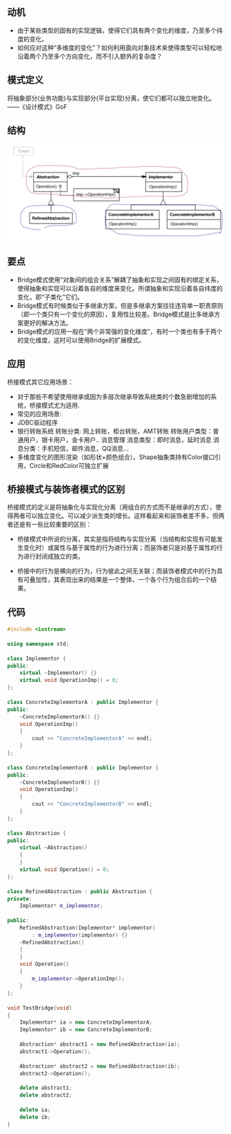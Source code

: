 ## 动机
* 由于某些类型的固有的实现逻辑，使得它们具有两个变化的维度，乃至多个纬度的变化。
* 如何应对这种“多维度的变化”？如何利用面向对象技术来使得类型可以轻松地沿着两个乃至多个方向变化，而不引入额外的复杂度？

## 模式定义
将抽象部分(业务功能)与实现部分(平台实现)分离，使它们都可以独立地变化。——《设计模式》GoF

## 结构

![在这里插入图片描述](./pics/%E6%A1%A5%E6%A8%A1%E5%BC%8F.jpeg)


## 要点
* Bridge模式使用“对象间的组合关系”解耦了抽象和实现之间固有的绑定关系，使得抽象和实现可以沿着各自的维度来变化。所谓抽象和实现沿着各自纬度的变化，即“子类化”它们。
* Bridge模式有时候类似于多继承方案，但是多继承方案往往违背单一职责原则（即一个类只有一个变化的原因），复用性比较差。Bridge模式是比多继承方案更好的解决方法。
* Bridge模式的应用一般在“两个非常强的变化维度”，有时一个类也有多于两个的变化维度，这时可以使用Bridge的扩展模式。

## 应用
桥接模式其它应用场景：
- 对于那些不希望使用继承或因为多层次继承导致系统类的个数急剧增加的系统，桥接模式尤为适用.
- 常见的应用场景:
- JDBC驱动程序
- 银行转账系统
    转账分类: 网上转账，柜台转账，AMT转账
    转账用户类型：普通用户，银卡用户，金卡用户..
    消息管理
    消息类型：即时消息，延时消息
    消息分类：手机短信，邮件消息，QQ消息...
- 多维度变化的图形渲染（如形状+颜色组合）。Shape抽象类持有Color接口引用，Circle和RedColor可独立扩展

## 桥接模式与装饰者模式的区别
桥接模式的定义是将抽象化与实现化分离（用组合的方式而不是继承的方式），使得两者可以独立变化。可以减少派生类的增长。这样看起来和装饰者差不多，但两者还是有一些比较重要的区别：

* 桥接模式中所说的分离，其实是指将结构与实现分离（当结构和实现有可能发生变化时）或属性与基于属性的行为进行分离；而装饰者只是对基于属性的行为进行封闭成独立的类。

* 桥接中的行为是横向的行为，行为彼此之间无关联；而装饰者模式中的行为具有可叠加性，其表现出来的结果是一个整体，一个各个行为组合后的一个结果。

## 代码

```cpp
#include <iostream>

using namespace std;

class Implementor {
public:
    virtual ~Implementor() {}
    virtual void OperationImp() = 0;
};

class ConcreteImplementorA : public Implementor {
public:
    ~ConcreteImplementorA() {}
    void OperationImp()
    {
        cout << "ConcreteImplementorA" << endl;
    }
};

class ConcreteImplementorB : public Implementor {
public:
    ~ConcreteImplementorB() {}
    void OperationImp()
    {
        cout << "ConcreteImplementorB" << endl;
    }
};

class Abstraction {
public:
    virtual ~Abstraction()
    {
    }
    virtual void Operation() = 0;
};

class RefinedAbstraction : public Abstraction {
private:
    Implementor* m_implementor;

public:
    RefinedAbstraction(Implementor* implementor)
        : m_implementor(implementor) {}
    ~RefinedAbstraction()
    {
    }
    void Operation()
    {
        m_implementor->OperationImp();
    }
};

void TestBridge(void)
{
    Implementor* ia = new ConcreteImplementorA;
    Implementor* ib = new ConcreteImplementorB;

    Abstraction* abstract1 = new RefinedAbstraction(ia);
    abstract1->Operation();

    Abstraction* abstract2 = new RefinedAbstraction(ib);
    abstract2->Operation();

    delete abstract1;
    delete abstract2;

    delete ia;
    delete ib;
}
```